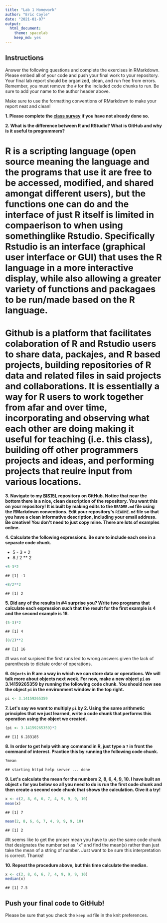 ```yaml
---
title: "Lab 1 Homework"
author: "Eric Coyle"
date: "2021-01-07"
output:
  html_document: 
    theme: spacelab
    keep_md: yes
---
```


## Instructions
Answer the following questions and complete the exercises in RMarkdown. Please embed all of your code and push your final work to your repository. Your final lab report should be organized, clean, and run free from errors. Remember, you must remove the `#` for the included code chunks to run. Be sure to add your name to the author header above.  

Make sure to use the formatting conventions of RMarkdown to make your report neat and clean!  

**1. Please complete the [class survey](https://forms.gle/AHHXd3aobaAdkkFg9) if you have not already done so.**

**2. What is the difference between R and RStudio? What is GitHub and why is it useful to programmers?** 

 
# R is a scripting language (open source meaning the language and the programs that use it are free to be accessed, modified, and shared amongat different users), but the functions one can do and the interface of just R itself is limited in compaerison to when using somethinglike Rstudio. Specifically Rstudio is an interface (graphical user interface or GUI) that uses the R language in a more interactive display, while also allowing a greater variety of functions and packagaes to be run/made based on the R language.

# Github is a platform that facilitates colaboration of R and Rstudio users to share data, packajes, and R based projects, building repositories of R data and related files in said projects and collaborations. It is essentially a way for R users to work together from afar and over time, incorporating and observing what each other are doing making it useful for teaching (i.e. this class), building off other programmers projects and ideas, and performing projects that reuire input from various locations.


**3. Navigate to my [BIS15L](https://github.com/jmledford3115/BIS15LW2021_jledford) repository on GitHub. Notice that near the bottom there is a nice, clean description of the repository. You want this on your repository! It is built by making edits to the `README.md` file using the RMarkdown conventions. Edit your repository's `README.md` file so that you have a clean informative description, including your email address. Be creative! You don't need to just copy mine. There are lots of examples online.**  

**4. Calculate the following expressions. Be sure to include each one in a separate code chunk.**  
  + 5 - 3 * 2  
  + 8 / 2 ** 2  

```r
+5-3*2
```

```
## [1] -1
```
  

```r
+8/2**2
```

```
## [1] 2
```
  
**5. Did any of the results in #4 surprise you? Write two programs that calculate each expression such that the result for the first example is 4 and the second example is 16.**    

```r
(5-3)*2
```

```
## [1] 4
```

```r
(8/2)**2
```

```
## [1] 16
```
#I was not surpised the first runs led to wrong answers given the lack of parenthesis to dictate order of operations.

**6. `Objects` in R are a way in which we can store data or operations. We will talk more about objects next week. For now, make a new object `pi` as 3.14159265359 by running the following code chunk. You should now see the object `pi` in the environment window in the top right.**  

```r
pi <- 3.14159265359
```

**7. Let's say we want to multiply `pi` by 2. Using the same arithmetic principles that we just learned, write a code chunk that performs this operation using the object we created.**  

```r
(pi <- 3.14159265359)*2
```

```
## [1] 6.283185
```


**8. In order to get help with any command in R, just type a `?` in front the command of interest. Practice this by running the following code chunk.**  

```r
?mean
```

```
## starting httpd help server ... done
```

**9. Let's calculate the mean for the numbers 2, 8, 6, 4, 9, 10. I have built an object `x` for you below so all you need to do is run the first code chunk and then create a second code chunk that shows the calculation. Give it a try!**  

```r
x <- c(2, 8, 6, 6, 7, 4, 9, 9, 9, 10)
mean(x)
```

```
## [1] 7
```


```r
mean(2, 8, 6, 6, 7, 4, 9, 9, 9, 10)
```

```
## [1] 2
```
#It seems like to get the proper mean you have to use the same code chunk that designates the number set as "x" and find the mean(x) rather than just take the mean of a string of number. Just want to be sure this interpretation is correct. Thanks!

**10. Repeat the procedure above, but this time calculate the median.**  

```r
x <- c(2, 8, 6, 6, 7, 4, 9, 9, 9, 10)
median(x)
```

```
## [1] 7.5
```


## Push your final code to GitHub!
Please be sure that you check the `keep md` file in the knit preferences.  
